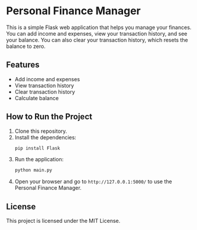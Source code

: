 # Personal Finance Manager

This is a simple Flask web application that helps you manage your finances. You can add income and expenses, view your transaction history, and see your balance. You can also clear your transaction history, which resets the balance to zero.

## Features
- Add income and expenses
- View transaction history
- Clear transaction history
- Calculate balance

## How to Run the Project

1. Clone this repository.
2. Install the dependencies:
    ```bash
    pip install Flask
    ```
3. Run the application:
    ```bash
    python main.py
    ```
4. Open your browser and go to `http://127.0.0.1:5000/` to use the Personal Finance Manager.

## License
This project is licensed under the MIT License.
